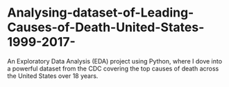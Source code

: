 # Analysing-dataset-of-Leading-Causes-of-Death-United-States-1999-2017-
An Exploratory Data Analysis (EDA) project using Python, where I dove into a powerful dataset from the CDC covering the top causes of death across the United States over 18 years.
